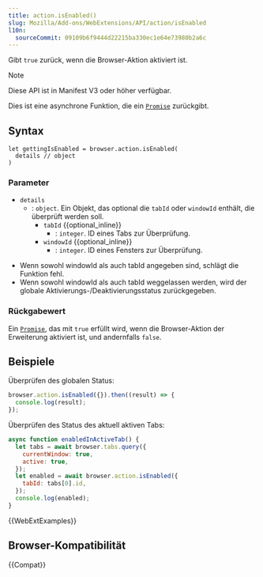 ```yaml
---
title: action.isEnabled()
slug: Mozilla/Add-ons/WebExtensions/API/action/isEnabled
l10n:
  sourceCommit: 09109b6f9444d22215ba330ec1e64e73980b2a6c
---
```


Gibt `true` zurück, wenn die Browser-Aktion aktiviert ist.

> [!NOTE]
> Diese API ist in Manifest V3 oder höher verfügbar.

Dies ist eine asynchrone Funktion, die ein [`Promise`](/de/docs/Web/JavaScript/Reference/Global_Objects/Promise) zurückgibt.

## Syntax

```js-nolint
let gettingIsEnabled = browser.action.isEnabled(
  details // object
)
```

### Parameter

- `details`
  - : `object`. Ein Objekt, das optional die `tabId` oder `windowId` enthält, die überprüft werden soll.
    - `tabId` {{optional_inline}}
      - : `integer`. ID eines Tabs zur Überprüfung.
    - `windowId` {{optional_inline}}
      - : `integer`. ID eines Fensters zur Überprüfung.

<!---->

- Wenn sowohl windowId als auch tabId angegeben sind, schlägt die Funktion fehl.
- Wenn sowohl windowId als auch tabId weggelassen werden, wird der globale Aktivierungs-/Deaktivierungsstatus zurückgegeben.

### Rückgabewert

Ein [`Promise`](/de/docs/Web/JavaScript/Reference/Global_Objects/Promise), das mit `true` erfüllt wird, wenn die Browser-Aktion der Erweiterung aktiviert ist, und andernfalls `false`.

## Beispiele

Überprüfen des globalen Status:

```js
browser.action.isEnabled({}).then((result) => {
  console.log(result);
});
```

Überprüfen des Status des aktuell aktiven Tabs:

```js
async function enabledInActiveTab() {
  let tabs = await browser.tabs.query({
    currentWindow: true,
    active: true,
  });
  let enabled = await browser.action.isEnabled({
    tabId: tabs[0].id,
  });
  console.log(enabled);
}
```

{{WebExtExamples}}

## Browser-Kompatibilität

{{Compat}}

